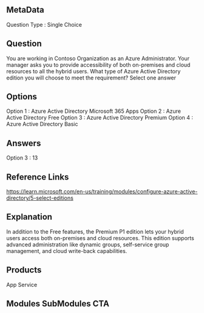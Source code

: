 ## MetaData
Question Type : Single Choice
 
## Question
You are working in Contoso Organization as an Azure Administrator. Your manager asks you to provide accessibility of both on-premises and cloud resources to all the hybrid users. What type of Azure Active Directory edition you will choose to meet the requirement? Select one answer 
 
## Options
Option 1 : Azure Active Directory Microsoft 365 Apps
Option 2 : Azure Active Directory Free
Option 3 : Azure Active Directory Premium
Option 4 : Azure Active Directory Basic

## Answers
Option 3 : 13
 
## Reference Links
https://learn.microsoft.com/en-us/training/modules/configure-azure-active-directory/5-select-editions 
 
## Explanation
In addition to the Free features, the Premium P1 edition lets your hybrid users access both on-premises and cloud resources. This edition supports advanced administration like dynamic groups, self-service group management, and cloud write-back capabilities. 

## Products
App Service

## Modules SubModules CTA

